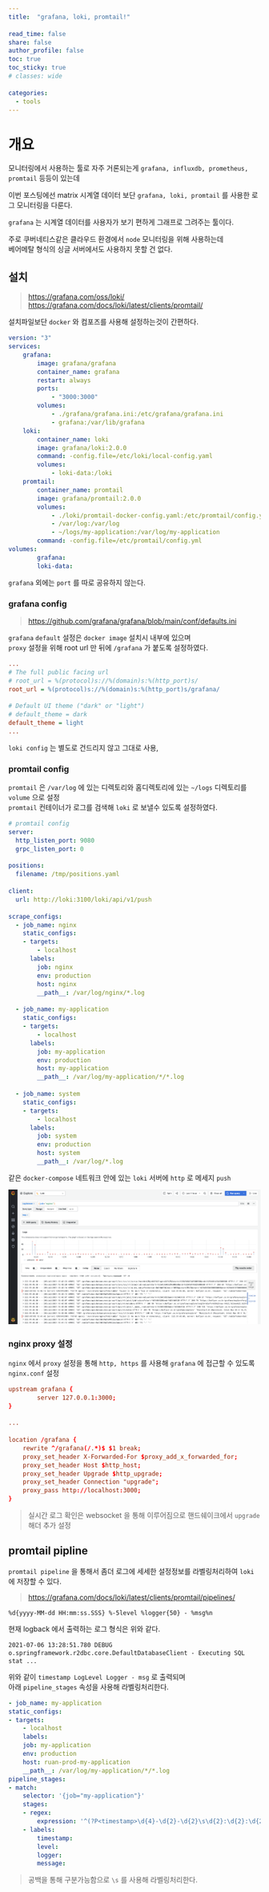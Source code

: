 ```yaml
---
title:  "grafana, loki, promtail!"

read_time: false
share: false
author_profile: false
toc: true
toc_sticky: true
# classes: wide

categories:
  - tools
---
```


# 개요  

모니터링에서 사용하는 툴로 자주 거론되는게 `grafana, influxdb, prometheus, promtail` 등등이 있는데  

이번 포스팅에선 matrix 시계열 데이터 보단 `grafana, loki, promtail` 를 사용한 로그 모니터링을 다룬다.  

`grafana` 는 시계열 데이터를 사용자가 보기 편하게 그래프로 그려주는 툴이다.  

주로 쿠버네티스같은 클라우드 환경에서 `node` 모니터링을 위해 사용하는데  
베어메탈 형식의 싱글 서버에서도 사용하지 못할 건 없다.  


## 설치  

> <https://grafana.com/oss/loki/>  
> <https://grafana.com/docs/loki/latest/clients/promtail/>  

설치파일보단 `docker` 와 컴포즈를 사용해 설정하는것이 간편하다.  

```yaml
version: "3"
services: 
    grafana:
        image: grafana/grafana
        container_name: grafana
        restart: always
        ports:
            - "3000:3000"
        volumes:
            - ./grafana/grafana.ini:/etc/grafana/grafana.ini
            - grafana:/var/lib/grafana
    loki:
        container_name: loki
        image: grafana/loki:2.0.0
        command: -config.file=/etc/loki/local-config.yaml
        volumes:
            - loki-data:/loki
    promtail:
        container_name: promtail
        image: grafana/promtail:2.0.0
        volumes:
            - ./loki/promtail-docker-config.yaml:/etc/promtail/config.yml
            - /var/log:/var/log
            - ~/logs/my-application:/var/log/my-application
        command: -config.file=/etc/promtail/config.yml
volumes:
        grafana:
        loki-data:
```

`grafana` 외에는 `port` 를 따로 공유하지 않는다.  

### grafana config  

> https://github.com/grafana/grafana/blob/main/conf/defaults.ini

`grafana` `default` 설정은 `docker image` 설치시 내부에 있으며  
`proxy` 설정을 위해 root url 만 뒤에 `/grafana` 가 붙도록 설정하였다.  

```ini
...
# The full public facing url
# root_url = %(protocol)s://%(domain)s:%(http_port)s/
root_url = %(protocol)s://%(domain)s:%(http_port)s/grafana/

# Default UI theme ("dark" or "light")
# default_theme = dark
default_theme = light
...
```

`loki config` 는 별도로 건드리지 않고 그대로 사용,  

### promtail config

`promtail` 은 `/var/log` 에 있는 디렉토리와 홈디렉토리에 있는 `~/logs` 디렉토리를 `volume` 으로 설정  
`promtail` 컨테이너가 로그를 검색해 `loki` 로 보낼수 있도록 설정하였다.  


```yaml
# promtail config
server:
  http_listen_port: 9080
  grpc_listen_port: 0

positions:
  filename: /tmp/positions.yaml

client:
  url: http://loki:3100/loki/api/v1/push

scrape_configs:
  - job_name: nginx
    static_configs:
    - targets:
        - localhost
      labels:
        job: nginx
        env: production
        host: nginx
        __path__: /var/log/nginx/*.log

  - job_name: my-application
    static_configs:
    - targets:
        - localhost
      labels:
        job: my-application
        env: production
        host: my-application
        __path__: /var/log/my-application/*/*.log

  - job_name: system
    static_configs:
    - targets:
        - localhost
      labels:
        job: system
        env: production
        host: system
        __path__: /var/log/*.log
```

같은 `docker-compose` 네트워크 안에 있는 `loki` 서버에 `http` 로 메세지 `push`  

![ddd1](/assets/2021/grafana1.png)  


### nginx proxy 설정  

`nginx` 에서 `proxy` 설정을 통해 `http, https` 를 사용해 `grafana` 에 접근할 수 있도록 `nginx.conf` 설정  

```conf
upstream grafana {
        server 127.0.0.1:3000;
}

...

location /grafana {
    rewrite ^/grafana(/.*)$ $1 break;
    proxy_set_header X-Forwarded-For $proxy_add_x_forwarded_for;
    proxy_set_header Host $http_host;
    proxy_set_header Upgrade $http_upgrade;
    proxy_set_header Connection "upgrade";
    proxy_pass http://localhost:3000;
}
```

> 실시간 로그 확인은 websocket 을 통해 이루어짐으로 핸드쉐이크에서 `upgrade` 해더 추가 설정   

## promtail pipline  

`promtail pipeline` 을 통해서 좀더 로그에 세세한 설정정보를 라벨링처리하여 `loki` 에 저장할 수 있다.  

> https://grafana.com/docs/loki/latest/clients/promtail/pipelines/  


```
%d{yyyy-MM-dd HH:mm:ss.SSS} %-5level %logger{50} - %msg%n
```

현재 logback 에서 출력하는 로그 형식은 위와 같다.  

```
2021-07-06 13:28:51.780 DEBUG o.springframework.r2dbc.core.DefaultDatabaseClient - Executing SQL stat ...
```

위와 같이 `timestamp LogLevel Logger - msg` 로 출력되며  
아래 `pipeline_stages` 속성을 사용해 라벨링처리한다.  

```yaml
- job_name: my-application
static_configs:
- targets:
    - localhost
    labels:
    job: my-application
    env: production
    host: ruan-prod-my-application
    __path__: /var/log/my-application/*/*.log
pipeline_stages:
- match:
    selector: '{job="my-application"}'
    stages:
    - regex:
        expression: '^(?P<timestamp>\d{4}-\d{2}-\d{2}\s\d{2}:\d{2}:\d{2}\.\d{3})\s(?P<level>[A-Z]{4,5})\s(?P<logger>.*)\s-\s(?P<message>.*)$'
    - labels:
        timestamp:
        level:
        logger:
        message:
```

> 공백을 통해 구분가능함으로 `\s` 를 사용해 라벨링처리한다.  